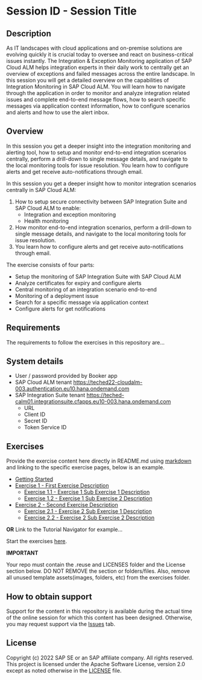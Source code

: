 # Session ID - Session Title

## Description

As IT landscapes with cloud applications and on-premise solutions are evolving quickly it is crucial today to oversee and react on business-critical issues instantly. The Integration & Exception Monitoring application of SAP Cloud ALM helps integration experts in their daily work to centrally get an overview of exceptions and failed messages across the entire landscape. 
In this session you will get a detailed overview on the capabilities of Integration Monitoring in SAP Cloud ALM. You will learn how to navigate through the application in order to monitor and analyze integration related issues and complete end-to-end message flows, how to search specific messages via application context information, how to configure scenarios and alerts and how to use the alert inbox.

## Overview

In this session you get a deeper insight into the integration monitoring and alerting tool, how to setup and monitor end-to-end integration scenarios centrally, perform a drill-down to single message details, and navigate to the local monitoring tools for issue resolution. You learn how to configure alerts and get receive auto-notifications through email.

In this session you get a deeper insight how to monitor integration scenarios centrally in SAP Cloud ALM:

1.	How to setup secure connectivity between SAP Integration Suite and SAP Cloud ALM to enable:
    -	Integration and exception monitoring
    -	Health monitoring
2.	How monitor end-to-end integration scenarios, perform a drill-down to single message details, and navigate to the local monitoring tools for issue resolution. 
3.	You learn how to configure alerts and get receive auto-notifications through email.

The exercise consists of four parts:
-	Setup the monitoring of SAP Integration Suite with SAP Cloud ALM
-	Analyze certificates for expiry and configure alerts
-	Central monitoring of an integration scenario end-to-end 
-	Monitoring of a deployment issue
-	Search for a specific message via application context
-	Configure alerts for get notifications

## Requirements

The requirements to follow the exercises in this repository are...

## System details
- User / password provided by Booker app
- SAP Cloud ALM tenant  https://teched22-cloudalm-003.authentication.eu10.hana.ondemand.com
- SAP Integration Suite tenant  https://teched-calm01.integrationsuite.cfapps.eu10-003.hana.ondemand.com
    - URL   
    - Client ID
    - Secret ID
    - Token Service ID

## Exercises

Provide the exercise content here directly in README.md using [markdown](https://guides.github.com/features/mastering-markdown/) and linking to the specific exercise pages, below is an example.

- [Getting Started](exercises/ex0/)
- [Exercise 1 - First Exercise Description](exercises/ex1/)
    - [Exercise 1.1 - Exercise 1 Sub Exercise 1 Description](exercises/ex1#exercise-11-sub-exercise-1-description)
    - [Exercise 1.2 - Exercise 1 Sub Exercise 2 Description](exercises/ex1#exercise-12-sub-exercise-2-description)
- [Exercise 2 - Second Exercise Description](exercises/ex2/)
    - [Exercise 2.1 - Exercise 2 Sub Exercise 1 Description](exercises/ex2#exercise-21-sub-exercise-1-description)
    - [Exercise 2.2 - Exercise 2 Sub Exercise 2 Description](exercises/ex2#exercise-22-sub-exercise-2-description)

  
**OR** Link to the Tutorial Navigator for example...

Start the exercises [here](https://developers.sap.com/tutorials/abap-environment-trial-onboarding.html).

**IMPORTANT**

Your repo must contain the .reuse and LICENSES folder and the License section below. DO NOT REMOVE the section or folders/files. Also, remove all unused template assets(images, folders, etc) from the exercises folder. 

## How to obtain support

Support for the content in this repository is available during the actual time of the online session for which this content has been designed. Otherwise, you may request support via the [Issues](../../issues) tab.

## License
Copyright (c) 2022 SAP SE or an SAP affiliate company. All rights reserved. This project is licensed under the Apache Software License, version 2.0 except as noted otherwise in the [LICENSE](LICENSES/Apache-2.0.txt) file.
